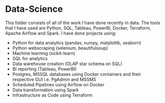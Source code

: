# Data-Science
This folder consists of all of the work I have done recently in data. The tools that I have used are Python, SQL, Tableau, PowerBI, Docker, Terraform, Apache Airflow and Spark. I have done projects using:
- Python for data analytics (pandas, numpy, matplotlib, seaborn)
- Python webscraping (selenium, beautifulsoup)
- Machine learning (scikit-learn)
- SQL for analytics
- Data warehouse creation (OLAP star schema on SQL)
- BI reporting (Tableau, PowerBI)
- Postgres, MSSQL databases using Docker containers and their respective GUI i.e. PgAdmin and MSSMS
- Scheduled Pipelines using Airflow on Docker
- Data transformation using Spark
- Infrastructure as Code using Terraform
